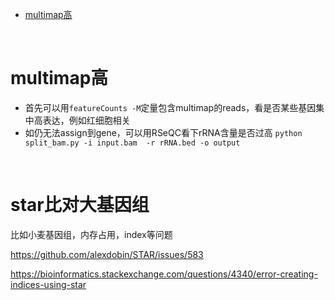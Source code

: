 - [multimap高](#multimap高)

</br>

# multimap高
- 首先可以用`featureCounts -M`定量包含multimap的reads，看是否某些基因集中高表达，例如红细胞相关
- 如仍无法assign到gene，可以用RSeQC看下rRNA含量是否过高
  `python split_bam.py -i input.bam  -r rRNA.bed -o output`

</br>

# star比对大基因组
比如小麦基因组，内存占用，index等问题

https://github.com/alexdobin/STAR/issues/583

https://bioinformatics.stackexchange.com/questions/4340/error-creating-indices-using-star
